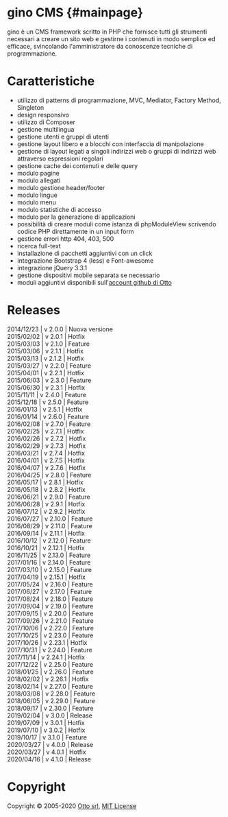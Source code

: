 # gino CMS {#mainpage}

gino è un CMS framework scritto in PHP che fornisce tutti gli strumenti necessari a creare un sito web e gestirne i contenuti in modo semplice ed efficace, svincolando l'amministratore da conoscenze tecniche di programmazione.

# Caratteristiche
- utilizzo di patterns di programmazione, MVC, Mediator, Factory Method, Singleton
- design responsivo
- utilizzo di Composer
- gestione multilingua
- gestione utenti e gruppi di utenti
- gestione layout libero e a blocchi con interfaccia di manipolazione
- gestione di layout legati a singoli indirizzi web o gruppi di indirizzi web attraverso espressioni regolari
- gestione cache dei contenuti e delle query
- modulo pagine
- modulo allegati
- modulo gestione header/footer
- modulo lingue
- modulo menu
- modulo statistiche di accesso
- modulo per la generazione di applicazioni
- possibilità di creare moduli come istanza di phpModuleView scrivendo codice PHP direttamente in un input form
- gestione errori http 404, 403, 500
- ricerca full-text
- installazione di pacchetti aggiuntivi con un click
- integrazione Bootstrap 4 (less) e Font-awesome
- integrazione jQuery 3.3.1
- gestione dispositivi mobile separata se necessario
- moduli aggiuntivi disponibili sull'[account github di Otto](http://github.com/otto-torino)

# Releases
2014/12/23 | v 2.0.0 | Nuova versione   
2015/02/02 | v 2.0.1 | Hotfix   
2015/03/03 | v 2.1.0 | Feature   
2015/03/06 | v 2.1.1 | Hotfix   
2015/03/13 | v 2.1.2 | Hotfix   
2015/03/27 | v 2.2.0 | Feature   
2015/04/01 | v 2.2.1 | Hotfix   
2015/06/03 | v 2.3.0 | Feature   
2015/06/30 | v 2.3.1 | Hotfix   
2015/11/11 | v 2.4.0 | Feature  
2015/12/18 | v 2.5.0 | Feature  
2016/01/13 | v 2.5.1 | Hotfix  
2016/01/14 | v 2.6.0 | Feature  
2016/02/08 | v 2.7.0 | Feature  
2016/02/25 | v 2.7.1 | Hotfix  
2016/02/26 | v 2.7.2 | Hotfix  
2016/02/29 | v 2.7.3 | Hotfix  
2016/03/21 | v 2.7.4 | Hotfix  
2016/04/01 | v 2.7.5 | Hotfix  
2016/04/07 | v 2.7.6 | Hotfix  
2016/04/25 | v 2.8.0 | Feature  
2016/05/17 | v 2.8.1 | Hotfix  
2016/05/18 | v 2.8.2 | Hotfix  
2016/06/21 | v 2.9.0 | Feature  
2016/06/28 | v 2.9.1 | Hotfix  
2016/07/12 | v 2.9.2 | Hotfix  
2016/07/27 | v 2.10.0 | Feature  
2016/08/29 | v 2.11.0 | Feature  
2016/09/14 | v 2.11.1 | Hotfix  
2016/10/12 | v 2.12.0 | Feature  
2016/10/21 | v 2.12.1 | Hotfix  
2016/11/25 | v 2.13.0 | Feature  
2017/01/16 | v 2.14.0 | Feature  
2017/03/10 | v 2.15.0 | Feature  
2017/04/19 | v 2.15.1 | Hotfix  
2017/05/24 | v 2.16.0 | Feature  
2017/06/27 | v 2.17.0 | Feature  
2017/08/24 | v 2.18.0 | Feature  
2017/09/04 | v 2.19.0 | Feature  
2017/09/15 | v 2.20.0 | Feature  
2017/09/26 | v 2.21.0 | Feature  
2017/10/06 | v 2.22.0 | Feature  
2017/10/25 | v 2.23.0 | Feature  
2017/10/26 | v 2.23.1 | Hotfix  
2017/10/31 | v 2.24.0 | Feature  
2017/11/14 | v 2.24.1 | Hotfix  
2017/12/22 | v 2.25.0 | Feature  
2018/01/25 | v 2.26.0 | Feature  
2018/02/02 | v 2.26.1 | Hotfix  
2018/02/14 | v 2.27.0 | Feature  
2018/03/08 | v 2.28.0 | Feature  
2018/06/05 | v 2.29.0 | Feature  
2018/09/17 | v 2.30.0 | Feature  
2019/02/04 | v 3.0.0 | Release  
2019/07/09 | v 3.0.1 | Hotfix  
2019/07/10 | v 3.0.2 | Hotfix  
2019/10/17 | v 3.1.0 | Feature  
2020/03/27 | v 4.0.0 | Release  
2020/03/27 | v 4.0.1 | Hotfix  
2020/04/16 | v 4.1.0 | Release  

# Copyright
Copyright © 2005-2020 [Otto srl](http://www.otto.to.it), [MIT License](http://opensource.org/licenses/MIT)
